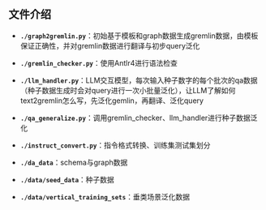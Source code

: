 ## 文件介绍

- **`./graph2gremlin.py`**：初始基于模板和graph数据生成gremlin数据，由模板保证正确性，并对gremlin数据进行翻译与初步query泛化

- **`./gremlin_checker.py`**：使用Antlr4进行语法检查

- **`./llm_handler.py`**：LLM交互模型，每次输入种子数字的每个批次的qa数据（种子数据生成时会对query进行一次小批量泛化），让LLM了解如何text2gremlin怎么写，先泛化gemlin，再翻译、泛化query

- **`./qa_generalize.py`**：调用gremlin_checker、llm_handler进行种子数据泛化

- **`./instruct_convert.py`**：指令格式转换、训练集测试集划分

- **`./da_data`**：schema与graph数据

- **`./data/seed_data`**：种子数据

- **`./data/vertical_training_sets`**：垂类场景泛化数据
